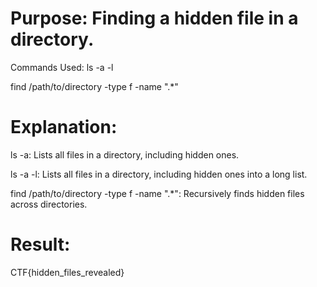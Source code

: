 # Purpose: Finding a hidden file in a directory.

Commands Used:
ls -a -l

find /path/to/directory -type f -name ".*"

# Explanation:
ls -a: Lists all files in a directory, including hidden ones.

ls -a -l: Lists all files in a directory, including hidden ones into a long list.

find /path/to/directory -type f -name ".*": Recursively finds hidden files across directories.


# Result:
CTF{hidden_files_revealed}
